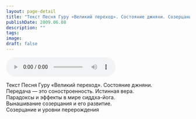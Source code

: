 ```yaml
---
layout: page-detail
title: "Текст Песня Гуру «Великий переход». Состояние джняни. Созерцание и уровни перерождения"
publishDate: 2009.06.08
description: ""
tags:
image:
draft: false
---
```


<audio title="2009.06.08 - Текст Песня Гуру «Великий переход». Состояние джняни. Созерцание и уровни перерождения.mp3" src="https://filer-api.advayta.org/v1.0/public/files/73134" controls=""></audio>

 Текст Песня Гуру «Великий переход». Состояние джняни.  
 Передача — это соностроенность. Истинная вера.  
 Парадоксы и эффекты в мире сиддха-йога.  
 Вынашивание созерцания и его развитие.  
 Созерцание и уровни перерождения   

  

